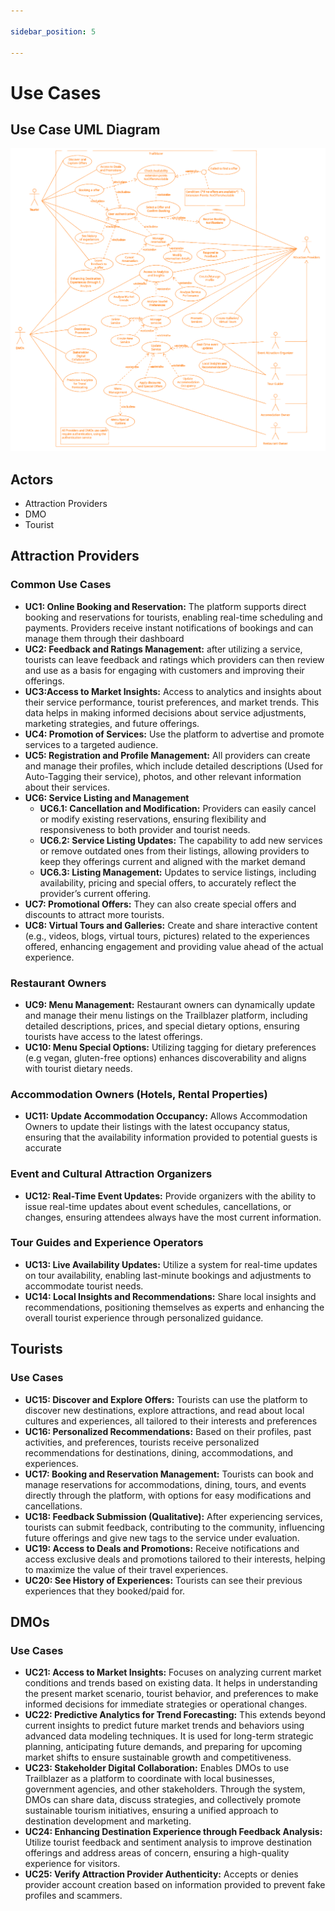 ```yaml
---

sidebar_position: 5

---
```


# Use Cases

## Use Case UML Diagram
  
![Use Case UML Diagram](../../../static/img/use_case_uml.png)

## Actors

- Attraction Providers
- DMO
- Tourist

## Attraction Providers

### Common Use Cases

- **UC1: Online Booking and Reservation:** The platform supports direct booking and reservations for tourists, enabling real-time scheduling and payments. Providers receive instant notifications of bookings and can manage them through their dashboard
- **UC2: Feedback and Ratings Management:** after utilizing a service, tourists can leave feedback and ratings which providers can then review and use as a basis for engaging with customers and improving their offerings.
- **UC3:Access to Market Insights:** Access to analytics and insights about their service performance, tourist preferences, and market trends. This data helps in making informed decisions about service adjustments, marketing strategies, and future offerings.
- **UC4: Promotion of Services:** Use the platform to advertise and promote services to a targeted audience.
- **UC5: Registration and Profile Management:** All providers can create and manage their profiles, which include detailed descriptions (Used for Auto-Tagging their service), photos, and other relevant information about their services.
- **UC6: Service Listing and Management**
  - **UC6.1: Cancellation and Modification:** Providers can easily cancel or modify existing reservations, ensuring flexibility and responsiveness to both provider and tourist needs.
  - **UC6.2: Service Listing Updates:** The capability to add new services or remove outdated ones from their listings, allowing providers to keep they offerings current and aligned with the market demand
  - **UC6.3: Listing Management:** Updates to service listings, including availability, pricing and special offers, to accurately reflect the provider’s current offering.
- **UC7: Promotional Offers:** They can also create special offers and discounts to attract more tourists.
- **UC8: Virtual Tours and Galleries:** Create and share interactive content (e.g., videos, blogs, virtual tours, pictures) related to the experiences offered, enhancing engagement and providing value ahead of the actual experience.

### Restaurant Owners

- **UC9: Menu Management:** Restaurant owners can dynamically update and manage their menu listings on the Trailblazer platform, including detailed descriptions, prices, and special dietary options, ensuring tourists have access to the latest offerings.
- **UC10: Menu Special Options:** Utilizing tagging for dietary preferences (e.g vegan, gluten-free options) enhances discoverability and aligns with tourist dietary needs.

### Accommodation Owners (Hotels, Rental Properties)

- **UC11: Update Accommodation Occupancy:** Allows Accommodation Owners to update their listings with the latest occupancy status, ensuring that the availability information provided to potential guests is accurate

### Event and Cultural Attraction Organizers

- **UC12: Real-Time Event Updates:** Provide organizers with the ability to issue real-time updates about event schedules, cancellations, or changes, ensuring attendees always have the most current information.

### Tour Guides and Experience Operators

- **UC13: Live Availability Updates:** Utilize a system for real-time updates on tour availability, enabling last-minute bookings and adjustments to accommodate tourist needs.
- **UC14: Local Insights and Recommendations:** Share local insights and recommendations, positioning themselves as experts and enhancing the overall tourist experience through personalized guidance.

## Tourists

### Use Cases

- **UC15: Discover and Explore Offers:** Tourists can use the platform to discover new destinations, explore attractions, and read about local cultures and experiences, all tailored to their interests and preferences
- **UC16: Personalized Recommendations:** Based on their profiles, past activities, and preferences, tourists receive personalized recommendations for destinations, dining, accommodations, and experiences.
- **UC17: Booking and Reservation Management:** Tourists can book and manage reservations for accommodations, dining, tours, and events directly through the platform, with options for easy modifications and cancellations.
- **UC18: Feedback Submission (Qualitative):** After experiencing services, tourists can submit feedback, contributing to the community, influencing future offerings and give new tags to the service under evaluation.
- **UC19: Access to Deals and Promotions:** Receive notifications and access exclusive deals and promotions tailored to their interests, helping to maximize the value of their travel experiences.
- **UC20: See History of Experiences:** Tourists can see their previous experiences that they booked/paid for.

## DMOs

### Use Cases

- **UC21: Access to Market Insights:** Focuses on analyzing current market conditions and trends based on existing data. It helps in understanding the present market scenario, tourist behavior, and preferences to make informed decisions for immediate strategies or operational changes.
- **UC22: Predictive Analytics for Trend Forecasting:** This extends beyond current insights to predict future market trends and behaviors using advanced data modeling techniques. It is used for long-term strategic planning, anticipating future demands, and preparing for upcoming market shifts to ensure sustainable growth and competitiveness.
- **UC23: Stakeholder Digital Collaboration:** Enables DMOs to use Trailblazer as a platform to coordinate with local businesses, government agencies, and other stakeholders. Through the system, DMOs can share data, discuss strategies, and collectively promote sustainable tourism initiatives, ensuring a unified approach to destination development and marketing.
- **UC24: Enhancing Destination Experience through Feedback Analysis:** Utilize tourist feedback and sentiment analysis to improve destination offerings and address areas of concern, ensuring a high-quality experience for visitors.
- **UC25: Verify Attraction Provider Authenticity:** Accepts or denies provider account creation based on information provided to prevent fake profiles and scammers.
